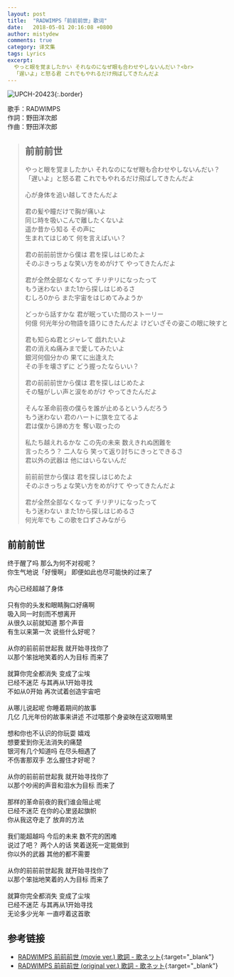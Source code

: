 ```yaml
---
layout: post
title:  "RADWIMPS「前前前世」歌词"
date:   2018-05-01 20:16:08 +0800
author: mistydew
comments: true
category: 译文集
tags: Lyrics
excerpt:
  やっと眼を覚ましたかい それなのになぜ眼も合わせやしないんだい？<br>
  「遅いよ」と怒る君 これでもやれるだけ飛ばしてきたんだよ
---
```

![UPCH-20423](https://is3-ssl.mzstatic.com/image/thumb/Music118/v4/ae/1d/0e/ae1d0e28-3c2f-b977-1b06-7909397e2fea/source/600x600bb.jpg){:.border}

歌手：RADWIMPS<br>
作詞：野田洋次郎<br>
作曲：野田洋次郎

<blockquote class="original">
  <h2>前前前世</h2>
  <p>
    やっと眼を覚ましたかい それなのになぜ眼も合わせやしないんだい？<br>
    「遅いよ」と怒る君 これでもやれるだけ飛ばしてきたんだよ<br>
    <br>
    心が身体を追い越してきたんだよ<br>
    <br>
    君の髪や瞳だけで胸が痛いよ<br>
    同じ時を吸いこんで離したくないよ<br>
    遥か昔から知る その声に<br>
    生まれてはじめて 何を言えばいい？<br>
    <br>
    君の前前前世から僕は 君を探しはじめたよ<br>
    そのぶきっちょな笑い方をめがけて やってきたんだよ<br>
    <br>
    君が全然全部なくなって チリヂリになったって<br>
    もう迷わない また1から探しはじめるさ<br>
    むしろ0から また宇宙をはじめてみようか<br>
    <br>
    どっから話すかな 君が眠っていた間のストーリー<br>
    何億 何光年分の物語を語りにきたんだよ けどいざその姿この眼に映すと<br>
    <br>
    君も知らぬ君とジャレて 戯れたいよ<br>
    君の消えぬ痛みまで愛してみたいよ<br>
    銀河何個分かの 果てに出逢えた<br>
    その手を壊さずに どう握ったならいい？<br>
    <br>
    君の前前前世から僕は 君を探しはじめたよ<br>
    その騒がしい声と涙をめがけ やってきたんだよ<br>
    <br>
    そんな革命前夜の僕らを誰が止めるというんだろう<br>
    もう迷わない 君のハートに旗を立てるよ<br>
    君は僕から諦め方を 奪い取ったの<br>
    <br>
    私たち越えれるかな この先の未来 数えきれぬ困難を<br>
    言ったろう？ 二人なら 笑って返り討ちにきっとできるさ<br>
    君以外の武器は 他にはいらないんだ<br>
    <br>
    前前前世から僕は 君を探しはじめたよ<br>
    そのぶきっちょな笑い方をめがけて やってきたんだよ<br>
    <br>
    君が全然全部なくなって チリヂリになったって<br>
    もう迷わない また1から探しはじめるさ<br>
    何光年でも この歌を口ずさみながら
  </p>
</blockquote>

<div class="translation">
  <h2>前前前世</h2>
  <p>
    终于醒了吗 那么为何不对视呢？<br>
    你生气地说「好慢啊」 即便如此也尽可能快的过来了<br>
    <br>
    内心已经超越了身体<br>
    <br>
    只有你的头发和眼睛胸口好痛啊<br>
    吸入同一时刻而不想离开<br>
    从很久以前就知道 那个声音<br>
    有生以来第一次 说些什么好呢？<br>
    <br>
    从你的前前前世起我 就开始寻找你了<br>
    以那个笨拙地笑着的人为目标 而来了<br>
    <br>
    就算你完全都消失 变成了尘埃<br>
    已经不迷茫 与其再从1开始寻找<br>
    不如从0开始 再次试着创造宇宙吧<br>
    <br>
    从哪儿说起呢 你睡着期间的故事<br>
    几亿 几光年份的故事来讲述 不过喂那个身姿映在这双眼睛里<br>
    <br>
    想和你也不认识的你玩耍 嬉戏<br>
    想要爱到你无法消失的痛楚<br>
    银河有几个知道吗 在尽头相遇了<br>
    不伤害那双手 怎么握住才好呢？<br>
    <br>
    从你的前前前世起我 就开始寻找你了<br>
    以那个吵闹的声音和泪水为目标 而来了<br>
    <br>
    那样的革命前夜的我们谁会阻止呢<br>
    已经不迷茫 在你的心里竖起旗帜<br>
    你从我这夺走了 放弃的方法<br>
    <br>
    我们能超越吗 今后的未来 数不完的困难<br>
    说过了吧？ 两个人的话 笑着送死一定能做到<br>
    你以外的武器 其他的都不需要<br>
    <br>
    从你的前前前世起我 就开始寻找你了<br>
    以那个笨拙地笑着的人为目标 而来了<br>
    <br>
    就算你完全都消失 变成了尘埃<br>
    已经不迷茫 与其再从1开始寻找<br>
    无论多少光年 一直哼着这首歌
  </p>
</div>

## 参考链接

* [RADWIMPS 前前前世 (movie ver.) 歌詞 - 歌ネット](https://www.uta-net.com/song/211495/){:target="_blank"}
* [RADWIMPS 前前前世 (original ver.) 歌詞 - 歌ネット](https://www.uta-net.com/song/211993){:target="_blank"}
